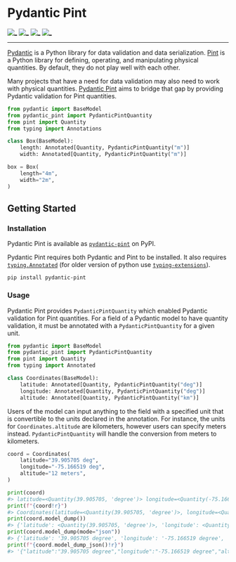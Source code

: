 # Pydantic Pint

[![_](https://img.shields.io/pypi/v/pydantic-pint)](https://pypi.python.org/pypi/pydantic-pint)
[![_](https://img.shields.io/pypi/pyversions/pydantic-pint)](https://github.com/tylerh111/pydantic-pint)
[![_](https://img.shields.io/pypi/l/pydantic-pint)](https://github.com/tylerh111/pydantic-pint/blob/main/LICENSE.md)
[![_](https://img.shields.io/readthedocs/pydantic-pint)](https://pydantic-pint.readthedocs.io)

---

[Pydantic](https://docs.pydantic.dev) is a Python library for data validation and data serialization.
[Pint](https://pint.readthedocs.io) is a Python library for defining, operating, and manipulating physical quantities.
By default, they do not play well with each other.

Many projects that have a need for data validation may also need to work with physical quantities.
[Pydantic Pint](https://pydantic-pint.readthedocs.io) aims to bridge that gap by providing Pydantic validation for Pint quantities.

```python
from pydantic import BaseModel
from pydantic_pint import PydanticPintQuantity
from pint import Quantity
from typing import Annotations

class Box(BaseModel):
    length: Annotated[Quantity, PydanticPintQuantity("m")]
    width: Annotated[Quantity, PydanticPintQuantity("m")]

box = Box(
    length="4m",
    width="2m",
)
```

## Getting Started

### Installation

Pydantic Pint is available as [`pydantic-pint`](https://pypi.python.org/pypi/pydantic-pint) on PyPI.

Pydantic Pint requires both Pydantic and Pint to be installed.
It also requires [`typing.Annotated`](https://docs.python.org/3/library/typing.html#typing.Annotated) (for older version of python use [`typing-extensions`](https://pypi.org/project/typing-extensions/)).

```shell
pip install pydantic-pint
```

### Usage

Pydantic Pint provides `PydanticPintQuantity` which enabled Pydantic validation for Pint quantities.
For a field of a Pydantic model to have quantity validation, it must be annotated with a `PydanticPintQuantity` for a given unit.

```python
from pydantic import BaseModel
from pydantic_pint import PydanticPintQuantity
from pint import Quantity
from typing import Annotated

class Coordinates(BaseModel):
    latitude: Annotated[Quantity, PydanticPintQuantity("deg")]
    longitude: Annotated[Quantity, PydanticPintQuantity("deg")]
    altitude: Annotated[Quantity, PydanticPintQuantity("km")]
```

Users of the model can input anything to the field with a specified unit that is convertible to the units declared in the annotation.
For instance, the units for `Coordinates.altitude` are kilometers, however users can specify meters instead.
`PydanticPintQuantity` will handle the conversion from meters to kilometers.

```python
coord = Coordinates(
    latitude="39.905705 deg",
    longitude="-75.166519 deg",
    altitude="12 meters",
)

print(coord)
#> latitude=<Quantity(39.905705, 'degree')> longitude=<Quantity(-75.166519, 'degree')> altitude=<Quantity(0.012, 'kilometer')>
print(f"{coord!r}")
#> Coordinates(latitude=<Quantity(39.905705, 'degree')>, longitude=<Quantity(-75.166519, 'degree')>, altitude=<Quantity(0.012, 'kilometer')>)
print(coord.model_dump())
#> {'latitude': <Quantity(39.905705, 'degree')>, 'longitude': <Quantity(-75.166519, 'degree')>, 'altitude': <Quantity(0.012, 'kilometer')>}
print(coord.model_dump(mode="json"))
#> {'latitude': '39.905705 degree', 'longitude': '-75.166519 degree', 'altitude': '0.012 kilometer'}
print(f"{coord.model_dump_json()!r}")
#> '{"latitude":"39.905705 degree","longitude":"-75.166519 degree","altitude":"0.012 kilometer"}'
```
